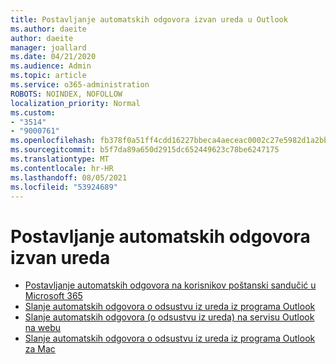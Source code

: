 ```yaml
---
title: Postavljanje automatskih odgovora izvan ureda u Outlook
ms.author: daeite
author: daeite
manager: joallard
ms.date: 04/21/2020
ms.audience: Admin
ms.topic: article
ms.service: o365-administration
ROBOTS: NOINDEX, NOFOLLOW
localization_priority: Normal
ms.custom:
- "3514"
- "9000761"
ms.openlocfilehash: fb378f0a51ff4cdd16227bbeca4aeceac0002c27e5982d1a2bb25579dc2cd21b
ms.sourcegitcommit: b5f7da89a650d2915dc652449623c78be6247175
ms.translationtype: MT
ms.contentlocale: hr-HR
ms.lasthandoff: 08/05/2021
ms.locfileid: "53924689"
---
```

# <a name="set-up-out-of-office-automatic-replies"></a>Postavljanje automatskih odgovora izvan ureda

- [Postavljanje automatskih odgovora na korisnikov poštanski sandučić u Microsoft 365](https://docs.microsoft.com/exchange/troubleshoot/configure-mailboxes/set-automatic-replies)
- [Slanje automatskih odgovora o odsustvu iz ureda iz programa Outlook](https://support.office.com/article/9742f476-5348-4f9f-997f-5e208513bd67)
- [Slanje automatskih odgovora (o odsustvu iz ureda) na servisu Outlook na webu](https://support.office.com/article/0c193ab0-b9e1-4058-84be-a5b014242290)
- [Slanje automatskih odgovora o odsustvu iz ureda iz programa Outlook za Mac](https://support.office.com/article/4e07ab75-beda-4f9e-bcdc-44471ebacdee)